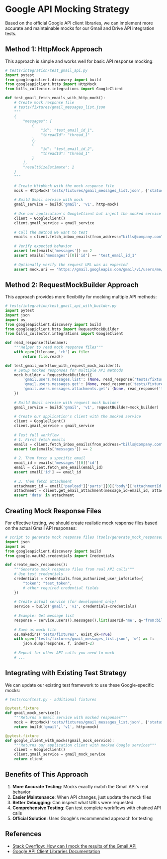 # Google API Mocking Strategy

Based on the official Google API client libraries, we can implement more accurate and maintainable mocks for our Gmail and Drive API integration tests.

## Method 1: HttpMock Approach

This approach is simple and works well for basic API response mocking:

```python
# tests/integration/test_gmail_api.py
import pytest
from googleapiclient.discovery import build
from googleapiclient.http import HttpMock
from bills_collector.integrations import GoogleClient

def test_gmail_fetch_emails_with_http_mock():
    # Create mock response file
    # tests/fixtures/gmail_messages_list.json
    """
    {
        "messages": [
            {
                "id": "test_email_id_1",
                "threadId": "thread_1"
            },
            {
                "id": "test_email_id_2",
                "threadId": "thread_1"
            }
        ],
        "resultSizeEstimate": 2
    }
    """
    
    # Create HttpMock with the mock response file
    mock = HttpMock('tests/fixtures/gmail_messages_list.json', {'status': '200'})
    
    # Build Gmail service with mock
    gmail_service = build('gmail', 'v1', http=mock)
    
    # Use our application's GoogleClient but inject the mocked service
    client = GoogleClient()
    client.gmail_service = gmail_service
    
    # Call the method we want to test
    emails = client.fetch_inbox_emails(from_address="bills@company.com", subject_text="Monthly Bill")
    
    # Verify expected behavior
    assert len(emails['messages']) == 2
    assert emails['messages'][0]['id'] == 'test_email_id_1'
    
    # Optionally verify the request URL was as expected
    assert mock.uri == 'https://gmail.googleapis.com/gmail/v1/users/me/messages?q=from%3Abills%40company.com+subject%3AMonthly+Bill&alt=json'
```

## Method 2: RequestMockBuilder Approach

This approach provides more flexibility for mocking multiple API methods:

```python
# tests/integration/test_gmail_api_with_builder.py
import pytest
import json
import os
from googleapiclient.discovery import build
from googleapiclient.http import RequestMockBuilder
from bills_collector.integrations import GoogleClient

def read_response(filename):
    """Helper to read mock response files"""
    with open(filename, 'rb') as file:
        return file.read()

def test_gmail_workflow_with_request_mock_builder():
    # Setup mocked responses for multiple API methods
    mock_builder = RequestMockBuilder({
        'gmail.users.messages.list': (None, read_response('tests/fixtures/gmail_messages_list.json')),
        'gmail.users.messages.get': (None, read_response('tests/fixtures/gmail_message_get.json')),
        'gmail.users.messages.attachments.get': (None, read_response('tests/fixtures/gmail_attachment.json')),
    })
    
    # Build Gmail service with request mock builder
    gmail_service = build('gmail', 'v1', requestBuilder=mock_builder)
    
    # Create our application's client with the mocked service
    client = GoogleClient()
    client.gmail_service = gmail_service
    
    # Test full workflow
    # 1. First fetch emails
    emails = client.fetch_inbox_emails(from_address="bills@company.com", subject_text="Monthly Bill")
    assert len(emails['messages']) == 2
    
    # 2. Then fetch a specific email
    email_id = emails['messages'][0]['id']
    email = client.fetch_one_email(email_id)
    assert email['id'] == email_id
    
    # 3. Then fetch attachment
    attachment_id = email['payload']['parts'][0]['body']['attachmentId']
    attachment = client.get_email_attachment(message_id=email_id, attachment_id=attachment_id)
    assert 'data' in attachment
```

## Creating Mock Response Files

For effective testing, we should create realistic mock response files based on the actual Gmail API responses:

```python
# script to generate mock response files (tools/generate_mock_responses.py)
import json
import os
from googleapiclient.discovery import build
from google.oauth2.credentials import Credentials

def create_mock_responses():
    """Generate mock response files from real API calls"""
    # Use test credentials
    credentials = Credentials.from_authorized_user_info(info={
        "token": "test_token",
        # other required credential fields
    })
    
    # Create actual service (for development only)
    service = build('gmail', 'v1', credentials=credentials)
    
    # Example: Get message list
    response = service.users().messages().list(userId='me', q='from:bills@example.com').execute()
    
    # Save as mock file
    os.makedirs('tests/fixtures', exist_ok=True)
    with open('tests/fixtures/gmail_messages_list.json', 'w') as f:
        json.dump(response, f, indent=2)
        
    # Repeat for other API calls you need to mock
    # ...
```

## Integrating with Existing Test Strategy

We can update our existing test framework to use these Google-specific mocks:

```python
# tests/conftest.py - additional fixtures

@pytest.fixture
def gmail_mock_service():
    """Returns a Gmail service with mocked responses"""
    mock = HttpMock('tests/fixtures/gmail_messages_list.json', {'status': '200'})
    return build('gmail', 'v1', http=mock)

@pytest.fixture
def google_client_with_mocks(gmail_mock_service):
    """Returns our application client with mocked Google services"""
    client = GoogleClient()
    client.gmail_service = gmail_mock_service
    return client
```

## Benefits of This Approach

1. **More Accurate Testing**: Mocks exactly match the Gmail API's real behavior
2. **Easier Maintenance**: When API changes, just update the mock files
3. **Better Debugging**: Can inspect what URLs were requested
4. **Comprehensive Testing**: Can test complete workflows with chained API calls
5. **Official Solution**: Uses Google's recommended approach for testing

## References

- [Stack Overflow: How can I mock the results of the Gmail API](https://stackoverflow.com/questions/26847080/how-can-i-mock-the-results-of-the-gmail-api)
- [Google API Client Libraries Documentation](https://developers.google.com/api-client-library) 